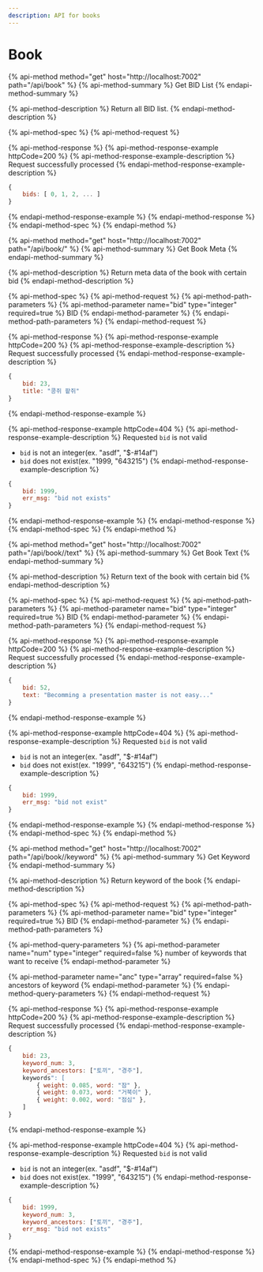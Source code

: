 ```yaml
---
description: API for books
---
```


# Book

{% api-method method="get" host="http://localhost:7002" path="/api/book" %}
{% api-method-summary %}
Get BID List
{% endapi-method-summary %}

{% api-method-description %}
Return all BID list.
{% endapi-method-description %}

{% api-method-spec %}
{% api-method-request %}

{% api-method-response %}
{% api-method-response-example httpCode=200 %}
{% api-method-response-example-description %}
Request successfully processed
{% endapi-method-response-example-description %}

```javascript
{
    bids: [ 0, 1, 2, ... ]
}
```
{% endapi-method-response-example %}
{% endapi-method-response %}
{% endapi-method-spec %}
{% endapi-method %}

{% api-method method="get" host="http://localhost:7002" path="/api/book/<bid>" %}
{% api-method-summary %}
Get Book Meta
{% endapi-method-summary %}

{% api-method-description %}
Return meta data of the book with certain bid
{% endapi-method-description %}

{% api-method-spec %}
{% api-method-request %}
{% api-method-path-parameters %}
{% api-method-parameter name="bid" type="integer" required=true %}
BID
{% endapi-method-parameter %}
{% endapi-method-path-parameters %}
{% endapi-method-request %}

{% api-method-response %}
{% api-method-response-example httpCode=200 %}
{% api-method-response-example-description %}
Request successfully processed
{% endapi-method-response-example-description %}

```javascript
{
    bid: 23,
    title: "콩쥐 팥쥐"
}
```
{% endapi-method-response-example %}

{% api-method-response-example httpCode=404 %}
{% api-method-response-example-description %}
Requested `bid` is not valid  
- `bid` is not an integer\(ex. "asdf", "$-\#14af"\)  
- `bid` does not exist\(ex. "1999, "643215"\)
{% endapi-method-response-example-description %}

```javascript
{
    bid: 1999,
    err_msg: "bid not exists"
}
```
{% endapi-method-response-example %}
{% endapi-method-response %}
{% endapi-method-spec %}
{% endapi-method %}

{% api-method method="get" host="http://localhost:7002" path="/api/book/<bid>/text" %}
{% api-method-summary %}
Get Book Text
{% endapi-method-summary %}

{% api-method-description %}
Return text of the book with certain bid
{% endapi-method-description %}

{% api-method-spec %}
{% api-method-request %}
{% api-method-path-parameters %}
{% api-method-parameter name="bid" type="integer" required=true %}
BID
{% endapi-method-parameter %}
{% endapi-method-path-parameters %}
{% endapi-method-request %}

{% api-method-response %}
{% api-method-response-example httpCode=200 %}
{% api-method-response-example-description %}
Request successfully processed
{% endapi-method-response-example-description %}

```javascript
{
    bid: 52,
    text: "Becomming a presentation master is not easy..."    
}
```
{% endapi-method-response-example %}

{% api-method-response-example httpCode=404 %}
{% api-method-response-example-description %}
Requested `bid` is not valid  
- `bid` is not an integer\(ex. "asdf", "$-\#14af"\)  
- `bid` does not exist\(ex. "1999", "643215"\)
{% endapi-method-response-example-description %}

```javascript
{
    bid: 1999,
    err_msg: "bid not exist"   
}
```
{% endapi-method-response-example %}
{% endapi-method-response %}
{% endapi-method-spec %}
{% endapi-method %}

{% api-method method="get" host="http://localhost:7002" path="/api/book/<bid>/keyword" %}
{% api-method-summary %}
Get Keyword
{% endapi-method-summary %}

{% api-method-description %}
Return keyword of the book
{% endapi-method-description %}

{% api-method-spec %}
{% api-method-request %}
{% api-method-path-parameters %}
{% api-method-parameter name="bid" type="integer" required=true %}
BID
{% endapi-method-parameter %}
{% endapi-method-path-parameters %}

{% api-method-query-parameters %}
{% api-method-parameter name="num" type="integer" required=false %}
number of keywords that want to receive
{% endapi-method-parameter %}

{% api-method-parameter name="anc" type="array" required=false %}
ancestors of keyword
{% endapi-method-parameter %}
{% endapi-method-query-parameters %}
{% endapi-method-request %}

{% api-method-response %}
{% api-method-response-example httpCode=200 %}
{% api-method-response-example-description %}
Request successfully processed
{% endapi-method-response-example-description %}

```javascript
{
    bid: 23,
    keyword_num: 3,
    keyword_ancestors: ["토끼", "경주"],
    keywords": [
        { weight: 0.085, word: "잠" },
        { weight: 0.073, word: "거북이" },
        { weight: 0.002, word: "점심" },
    ]
}
```
{% endapi-method-response-example %}

{% api-method-response-example httpCode=404 %}
{% api-method-response-example-description %}
Requested `bid` is not valid  
- `bid` is not an integer\(ex. "asdf", "$-\#14af"\)  
- `bid` does not exist\(ex. "1999", "643215"\)
{% endapi-method-response-example-description %}

```javascript
{
    bid: 1999,
    keyword_num: 3,
    keyword_ancestors: ["토끼", "경주"],
    err_msg: "bid not exists"
}
```
{% endapi-method-response-example %}
{% endapi-method-response %}
{% endapi-method-spec %}
{% endapi-method %}

